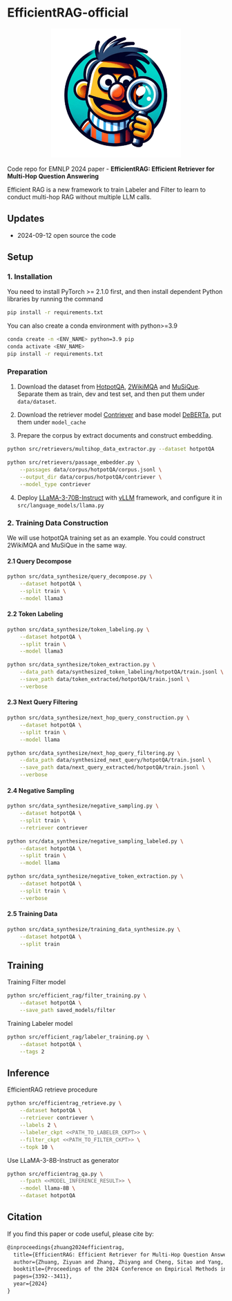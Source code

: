 # EfficientRAG-official

<div align=center>
    <img src="static/bert_labeler.png" width=300px>
</div>

Code repo for EMNLP 2024 paper - **EfficientRAG: Efficient Retriever for Multi-Hop Question Answering**

Efficient RAG is a new framework to train Labeler and Filter to learn to conduct multi-hop RAG without multiple LLM calls.

## Updates

* 2024-09-12 open source the code

## Setup

### 1. Installation

You need to install PyTorch >= 2.1.0 first, and then install dependent Python libraries by running the command

```bash
pip install -r requirements.txt
```

You can also create a conda environment with python>=3.9

```bash
conda create -n <ENV_NAME> python=3.9 pip
conda activate <ENV_NAME>
pip install -r requirements.txt
```

### Preparation

1. Download the dataset from [HotpotQA](https://huggingface.co/datasets/hotpotqa/hotpot_qa), [2WikiMQA](https://github.com/Alab-NII/2wikimultihop) and [MuSiQue](https://huggingface.co/datasets/dgslibisey/MuSiQue). Separate them as train, dev and test set, and then put them under `data/dataset`.

2. Download the retriever model [Contriever](https://huggingface.co/facebook/contriever-msmarco) and base model [DeBERTa](https://huggingface.co/microsoft/deberta-v3-large), put them under `model_cache`

3. Prepare the corpus by extract documents and construct embedding.

```bash
python src/retrievers/multihop_data_extractor.py --dataset hotpotQA
```

```bash
python src/retrievers/passage_embedder.py \
    --passages data/corpus/hotpotQA/corpus.jsonl \
    --output_dir data/corpus/hotpotQA/contriever \
    --model_type contriever
```

4. Deploy [LLaMA-3-70B-Instruct](https://huggingface.co/meta-llama/Meta-Llama-3-70B-Instruct) with [vLLM](https://github.com/vllm-project/vllm) framework, and configure it in `src/language_models/llama.py`

### 2. Training Data Construction

We will use hotpotQA training set as an example. You could construct 2WikiMQA and MuSiQue in the same way.

#### 2.1 Query Decompose

```bash
python src/data_synthesize/query_decompose.py \
    --dataset hotpotQA \
    --split train \
    --model llama3
```

#### 2.2 Token Labeling

```bash
python src/data_synthesize/token_labeling.py \
    --dataset hotpotQA \
    --split train \
    --model llama3
```

```bash
python src/data_synthesize/token_extraction.py \
    --data_path data/synthesized_token_labeling/hotpotQA/train.jsonl \
    --save_path data/token_extracted/hotpotQA/train.jsonl \
    --verbose
```

#### 2.3 Next Query Filtering

```bash
python src/data_synthesize/next_hop_query_construction.py \
    --dataset hotpotQA \
    --split train \
    --model llama
```

```bash
python src/data_synthesize/next_hop_query_filtering.py \
    --data_path data/synthesized_next_query/hotpotQA/train.jsonl \
    --save_path data/next_query_extracted/hotpotQA/train.jsonl \
    --verbose
```

#### 2.4 Negative Sampling

```bash
python src/data_synthesize/negative_sampling.py \
    --dataset hotpotQA \
    --split train \
    --retriever contriever
```

```bash
python src/data_synthesize/negative_sampling_labeled.py \
    --dataset hotpotQA \
    --split train \
    --model llama
```

```bash
python src/data_synthesize/negative_token_extraction.py \
    --dataset hotpotQA \
    --split train \
    --verbose
```

#### 2.5 Training Data

```bash
python src/data_synthesize/training_data_synthesize.py \
    --dataset hotpotQA \
    --split train
```

## Training

Training Filter model

```bash
python src/efficient_rag/filter_training.py \
    --dataset hotpotQA \
    --save_path saved_models/filter
```

Training Labeler model

```bash
python src/efficient_rag/labeler_training.py \
    --dataset hotpotQA \
    --tags 2
```

## Inference

EfficientRAG retrieve procedure

```bash
python src/efficientrag_retrieve.py \
    --dataset hotpotQA \
    --retriever contriever \
    --labels 2 \
    --labeler_ckpt <<PATH_TO_LABELER_CKPT>> \
    --filter_ckpt <<PATH_TO_FILTER_CKPT>> \
    --topk 10 \
```

Use LLaMA-3-8B-Instruct as generator
```bash
python src/efficientrag_qa.py \
    --fpath <<MODEL_INFERENCE_RESULT>> \
    --model llama-8B \
    --dataset hotpotQA
```

## Citation

If you find this paper or code useful, please cite by:

```txt
@inproceedings{zhuang2024efficientrag,
  title={EfficientRAG: Efficient Retriever for Multi-Hop Question Answering},
  author={Zhuang, Ziyuan and Zhang, Zhiyang and Cheng, Sitao and Yang, Fangkai and Liu, Jia and Huang, Shujian and Lin, Qingwei and Rajmohan, Saravan and Zhang, Dongmei and Zhang, Qi},
  booktitle={Proceedings of the 2024 Conference on Empirical Methods in Natural Language Processing},
  pages={3392--3411},
  year={2024}
}
```

